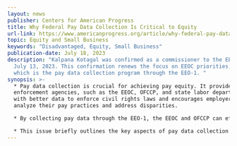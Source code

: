 ```yaml
---
layout: news
publisher: Centers for American Progress
title: Why Federal Pay Data Collection Is Critical to Equity
url-link: https://www.americanprogress.org/article/why-federal-pay-data-collection-is-critical-to-equity/
topic: Equity and Small Business	
keywords: "Disadvantaged, Equity, Small Business"
publication-date: July 18, 2023
description: "Kalpana Kotagal was confirmed as a commissioner to the EEOC on
  July 13, 2023. This confirmation renews the focus on EEOC priorities, one of
  which is the pay data collection program through the EEO-1. "
synopsis: >-
  * Pay data collection is crucial for achieving pay equity. It provides
  enforcement agencies, such as the EEOC, OFCCP, and state labor departments,
  with better data to enforce civil rights laws and encourages employers to
  analyze their pay practices and address disparities.

  * By collecting pay data through the EEO-1, the EEOC and OFCCP can effectively target pay discrimination and occupational segregation in specific firms, industries, and localities.

  * This issue briefly outlines the key aspects of pay data collection through the EEO-1 and suggests improvements for future implementation.
---
```

